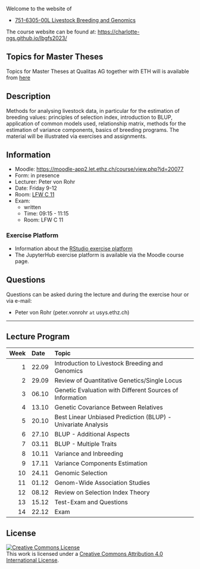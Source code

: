 
<!-- README.md is generated from README.Rmd. Please edit that file -->

Welcome to the website of

- [751-6305-00L Livestock Breeding and
  Genomics](https://www.vvz.ethz.ch/Vorlesungsverzeichnis/lerneinheit.view?semkez=2023W&ansicht=ALLE&lerneinheitId=172856&lang=en)

The course website can be found at:
<https://charlotte-ngs.github.io/lbgfs2023/>

## Topics for Master Theses

Topics for Master Theses at Qualitas AG together with ETH will is
available from
[here](https://charlotte-ngs.github.io/lbgfs2023/misc/MasterThesisTopics_FallSemester2023.html)

## Description

Methods for analysing livestock data, in particular for the estimation
of breeding values: principles of selection index, introduction to BLUP,
application of common models used, relationship matrix, methods for the
estimation of variance components, basics of breeding programs. The
material will be illustrated via exercises and assignments.

## Information

- Moodle: <https://moodle-app2.let.ethz.ch/course/view.php?id=20077>
- Form: in presence
- Lecturer: Peter von Rohr
- Date: Friday 9-12
- Room: [LFW C
  11](http://www.mapsearch.ethz.ch/map/map.do?gebaeudeMap=LFW&lang=en)
- Exam:
  - written
  - Time: 09:15 - 11:15
  - Room: LFW C 11

### Exercise Platform

- Information about the [RStudio exercise
  platform](https://charlotte-ngs.github.io/lbgfs2023/misc/20230922_rexpf_links.html)
- The JupyterHub exercise platform is available via the Moodle course
  page.

## Questions

Questions can be asked during the lecture and during the exercise hour
or via e-mail:

- Peter von Rohr (peter.vonrohr `at` usys.ethz.ch)

------------------------------------------------------------------------

## Lecture Program

| Week | Date  | Topic                                                        |
|-----:|:------|:-------------------------------------------------------------|
|    1 | 22.09 | Introduction to Livestock Breeding and Genomics              |
|    2 | 29.09 | Review of Quantitative Genetics/Single Locus                 |
|    3 | 06.10 | Genetic Evaluation with Different Sources of Information     |
|    4 | 13.10 | Genetic Covariance Between Relatives                         |
|    5 | 20.10 | Best Linear Unbiased Prediction (BLUP) - Univariate Analysis |
|    6 | 27.10 | BLUP - Additional Aspects                                    |
|    7 | 03.11 | BLUP - Multiple Traits                                       |
|    8 | 10.11 | Variance and Inbreeding                                      |
|    9 | 17.11 | Variance Components Estimation                               |
|   10 | 24.11 | Genomic Selection                                            |
|   11 | 01.12 | Genom-Wide Association Studies                               |
|   12 | 08.12 | Review on Selection Index Theory                             |
|   13 | 15.12 | Test-Exam and Questions                                      |
|   14 | 22.12 | Exam                                                         |

## License

<a rel="license" href="http://creativecommons.org/licenses/by/4.0/"><img alt="Creative Commons License" style="border-width:0" src="https://i.creativecommons.org/l/by/4.0/88x31.png" /></a><br />This
work is licensed under a
<a rel="license" href="http://creativecommons.org/licenses/by/4.0/">Creative
Commons Attribution 4.0 International License</a>.
